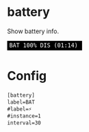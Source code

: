 # battery

Show battery info.

![](battery.png)

# Config

```
[battery]
label=BAT
#label=⚡
#instance=1
interval=30
```
